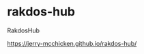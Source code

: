 # rakdos-hub
RakdosHub

<a href='https://jerry-mcchicken.github.io/rakdos-hub/'>https://jerry-mcchicken.github.io/rakdos-hub/</a>
